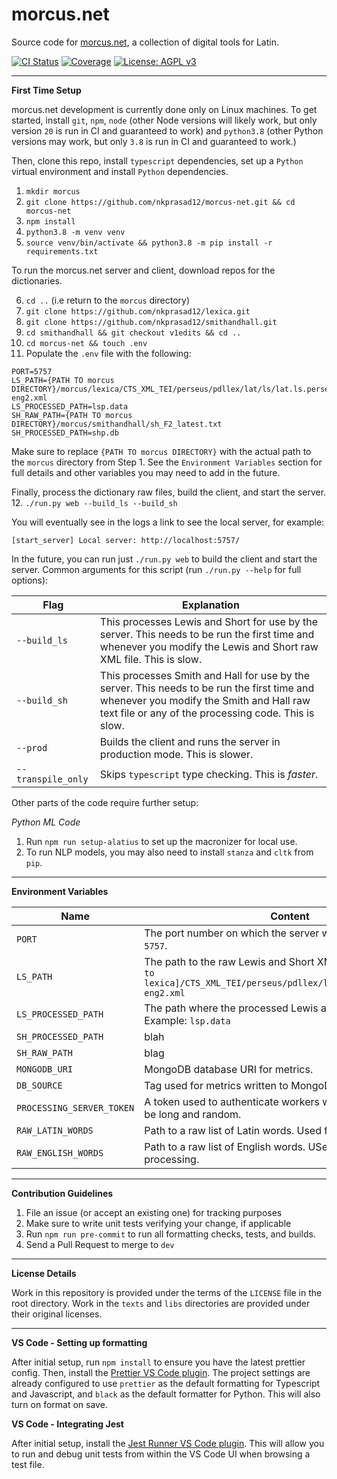 # morcus.net

Source code for [morcus.net](https://www.morcus.net), a collection of digital tools for Latin.

[![CI Status](https://github.com/nkprasad12/morcus-net/actions/workflows/ci-workflow.yaml/badge.svg)](https://github.com/nkprasad12/morcus-net/actions)
[![Coverage](https://codecov.io/gh/nkprasad12/morcus-net/branch/main/graph/badge.svg?token=G65VJM8B56)](https://codecov.io/gh/nkprasad12/morcus-net)
[![License: AGPL v3](https://img.shields.io/badge/License-AGPL_v3-blue.svg)](https://www.gnu.org/licenses/agpl-3.0)

---

**First Time Setup**

morcus.net development is currently done only on Linux machines.
To get started, install `git`, `npm`, `node` (other Node versions will likely work, but only version `20` is run in CI and guaranteed to work) and `python3.8` (other Python versions may work, but only `3.8` is run in CI and guaranteed to work.)

Then, clone this repo, install `typescript` dependencies, set up a `Python` virtual environment and install `Python` dependencies.

1. `mkdir morcus`
2. `git clone https://github.com/nkprasad12/morcus-net.git && cd morcus-net`
3. `npm install`
4. `python3.8 -m venv venv`
5. `source venv/bin/activate && python3.8 -m pip install -r requirements.txt`

To run the morcus.net server and client, download repos for the dictionaries.

6. `cd ..` (i.e return to the `morcus` directory)
7. `git clone https://github.com/nkprasad12/lexica.git`
8. `git clone https://github.com/nkprasad12/smithandhall.git`
9. `cd smithandhall && git checkout v1edits && cd ..`
10. `cd morcus-net && touch .env`
11. Populate the `.env` file with the following:

```
PORT=5757
LS_PATH={PATH TO morcus DIRECTORY}/morcus/lexica/CTS_XML_TEI/perseus/pdllex/lat/ls/lat.ls.perseus-eng2.xml
LS_PROCESSED_PATH=lsp.data
SH_RAW_PATH={PATH TO morcus DIRECTORY}/morcus/smithandhall/sh_F2_latest.txt
SH_PROCESSED_PATH=shp.db
```

Make sure to replace `{PATH TO morcus DIRECTORY}` with the actual path to the `morcus` directory from Step 1.
See the `Environment Variables` section for full details and other variables you may need to add in the future.

Finally, process the dictionary raw files, build the client, and start the server. 12. `./run.py web --build_ls --build_sh`

You will eventually see in the logs a link to see the local server, for example:

```
[start_server] Local server: http://localhost:5757/
```

In the future, you can run just `./run.py web` to build the client and start the server.
Common arguments for this script (run `./run.py --help` for full options):

| Flag               | Explanation                                                                                                                                                                                    |
| ------------------ | ---------------------------------------------------------------------------------------------------------------------------------------------------------------------------------------------- |
| `--build_ls`       | This processes Lewis and Short for use by the server. This needs to be run the first time and whenever you modify the Lewis and Short raw XML file. This is slow.                              |
| `--build_sh`       | This processes Smith and Hall for use by the server. This needs to be run the first time and whenever you modify the Smith and Hall raw text file or any of the processing code. This is slow. |
| `--prod`           | Builds the client and runs the server in production mode. This is slower.                                                                                                                      |
| `--transpile_only` | Skips `typescript` type checking. This is _faster_.                                                                                                                                            |

Other parts of the code require further setup:

_Python ML Code_

1. Run `npm run setup-alatius` to set up the macronizer for local use.
2. To run NLP models, you may also need to install `stanza` and `cltk` from `pip`.

---

**Environment Variables**

| Name                      | Content                                                                                                                             |
| ------------------------- | ----------------------------------------------------------------------------------------------------------------------------------- |
| `PORT`                    | The port number on which the server will listen. Example: `5757`.                                                                   |
| `LS_PATH`                 | The path to the raw Lewis and Short XML file. Example: `[Path to lexica]/CTS_XML_TEI/perseus/pdllex/lat/ls/lat.ls.perseus-eng2.xml` |
| `LS_PROCESSED_PATH`       | The path where the processed Lewis and Short file will be. Example: `lsp.data`                                                      |
| `SH_PROCESSED_PATH`       | blah                                                                                                                                |
| `SH_RAW_PATH`             | blag                                                                                                                                |
| `MONGODB_URI`             | MongoDB database URI for metrics.                                                                                                   |
| `DB_SOURCE`               | Tag used for metrics written to MongoDB. Example: `local`.                                                                          |
| `PROCESSING_SERVER_TOKEN` | A token used to authenticate workers with the server. Should be long and random.                                                    |
| `RAW_LATIN_WORDS`         | Path to a raw list of Latin words. Used for some processing.                                                                        |
| `RAW_ENGLISH_WORDS`       | Path to a raw list of English words. USed for some processing.                                                                      |

---

**Contribution Guidelines**

1. File an issue (or accept an existing one) for tracking purposes
2. Make sure to write unit tests verifying your change, if applicable
3. Run `npm run pre-commit` to run all formatting checks, tests, and builds.
4. Send a Pull Request to merge to `dev`

---

**License Details**

Work in this repository is provided under the terms of the `LICENSE` file in the root directory. Work in the `texts` and `libs` directories are provided under their original licenses.

---

**VS Code - Setting up formatting**

After initial setup, run `npm install` to ensure you have the latest prettier config. Then, install the
[Prettier VS Code plugin](https://marketplace.visualstudio.com/items?itemName=esbenp.prettier-vscode).
The project settings are already configured to use `prettier` as the default formatting for Typescript and Javascript, and `black`
as the default formatter for Python. This will also turn on format on save.

**VS Code - Integrating Jest**

After initial setup, install the [Jest Runner VS Code plugin](https://marketplace.visualstudio.com/items?itemName=firsttris.vscode-jest-runner).
This will allow you to run and debug unit tests from within the VS Code UI when browsing a test file.
